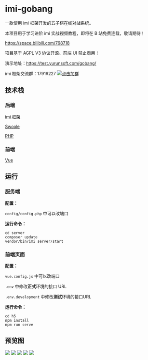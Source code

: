 # imi-gobang

一款使用 imi 框架开发的五子棋在线对战系统。

本项目用于学习进阶 imi 实战视频教程，即将在 B 站免费连载，敬请期待！

<https://space.bilibili.com/768718>

项目基于 AGPL V3 协议开源。前端 UI 禁止商用！

演示地址：<https://test.yurunsoft.com/gobang/>

imi 框架交流群：17916227 [![点击加群](https://pub.idqqimg.com/wpa/images/group.png "点击加群")](https://jq.qq.com/?_wv=1027&k=5wXf4Zq)

## 技术栈

### 后端

[imi 框架](https://www.imiphp.com/)

[Swoole](https://www.swoole.com/)

[PHP](https://www.php.net/)

### 前端

[Vue](https://cn.vuejs.org/)

## 运行

### 服务端

**配置：**

`config/config.php` 中可以改端口

**运行命令：**

```shell
cd server
composer update
vendor/bin/imi server/start
```

### 前端页面

**配置：**

`vue.config.js` 中可以改端口

`.env` 中修改**正式**环境的接口 URL

`.env.development` 中修改**测试**环境的接口URL

**运行命令：**

```shell
cd h5
npm install
npm run serve
```

## 预览图

![](res/1.jpg)
![](res/2.jpg)
![](res/3.jpg)
![](res/4.jpg)
![](res/5.jpg)
